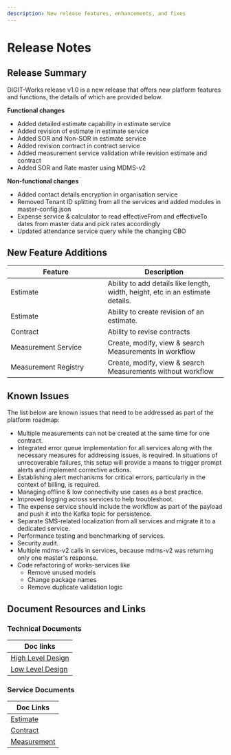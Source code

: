 ```yaml
---
description: New release features, enhancements, and fixes
---
```


# Release Notes

## Release Summary <a href="#release-summary" id="release-summary"></a>

DIGIT-Works release v1.0 is a new release that offers new platform features and functions, the details of which are provided below.

**Functional changes**&#x20;

* Added detailed estimate capability in estimate service
* Added revision of estimate in estimate service
* Added SOR and Non-SOR in estimate service
* Added revision contract in contract service
* Added measurement service validation while revision estimate and contract
* Added SOR and Rate master using MDMS-v2

**Non-functional changes**&#x20;

* Added contact details encryption in organisation service
* Removed Tenant ID splitting from all the services and added modules in master-config.json
* Expense service & calculator to read effectiveFrom and effectiveTo dates from master data and pick rates accordingly
* Updated attendance service query while the changing CBO

## New ‌Feature Additions <a href="#new-feature-additions" id="new-feature-additions"></a>

<table><thead><tr><th width="210">Feature</th><th>Description</th></tr></thead><tbody><tr><td>Estimate</td><td>Ability to add details like length, width, height, etc in an estimate details.</td></tr><tr><td>Estimate</td><td>Ability to create revision of an estimate.</td></tr><tr><td>Contract</td><td>Ability to revise contracts</td></tr><tr><td>Measurement Service</td><td>Create, modify, view &#x26; search Measurements in workflow</td></tr><tr><td>Measurement Registry</td><td>Create, modify, view &#x26; search Measurements without workflow</td></tr></tbody></table>

## Known Issues

The list below are known issues that need to be addressed as part of the platform roadmap:

* Multiple measurements can not be created at the same time for one contract.
* Integrated error queue implementation for all services along with the necessary measures for addressing issues, is required. In situations of unrecoverable failures, this setup will provide a means to trigger prompt alerts and implement corrective actions.
* Establishing alert mechanisms for critical errors, particularly in the context of billing, is required.&#x20;
* Managing offline & low connectivity use cases as a best practice.
* Improved logging across services to help troubleshoot.
* The expense service should include the workflow as part of the payload and push it into the Kafka topic for persistence.&#x20;
* Separate SMS-related localization from all services and migrate it to a dedicated service.
* Performance testing and benchmarking of services.
* Security audit.
* Multiple mdms-v2 calls in services, because mdms-v2 was returning only one master's response.
* Code refactoring of works-services like
  * Remove unused models
  * Change package names
  * Remove duplicate validation logic

## Document Resources and Links <a href="#document-resources-and-links" id="document-resources-and-links"></a>

### Technical Documents

| Doc links                                                 |
| --------------------------------------------------------- |
| [High Level Design](../architecture/high-level-design.md) |
| [Low Level Design](../architecture/low-level-design/)     |

### Service Documents

| Doc Links                                                                             |
| ------------------------------------------------------------------------------------- |
| [Estimate](../platform-services/estimate.md)                                          |
| [Contract](../configuration/service-configuration/contract.md)                        |
| [Measurement](../architecture/low-level-design/services/detailed-measurement-book.md) |
